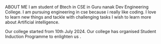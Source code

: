 ABOUT ME
I am student of Btech in CSE in Guru nanak Dev Engineering College.
I am pursuing engineering in cse because i really like coding.
I love to learn new things and tackle with challenging tasks
I wish to learn more about Artificial intelligence.

Our college started from 10th July 2024.
Our college has organised Student Induction Programme to enlighten us .
